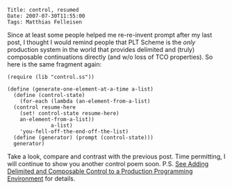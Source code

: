     Title: control, resumed
    Date: 2007-07-30T11:55:00
    Tags: Matthias Felleisen

Since at least some people helped me re-re-invent prompt after my last post, I
thought I would remind people that PLT Scheme is the *only* production system in
the world that provides delimited and (truly) composable continuations directly
(and w/o loss of TCO properties). So here is the same fragment again:

```racket
(require (lib "control.ss"))

(define (generate-one-element-at-a-time a-list)
  (define (control-state)
    (for-each (lambda (an-element-from-a-list)
  (control resume-here
    (set! control-state resume-here)
    an-element-from-a-list))
              a-list)
    'you-fell-off-the-end-off-the-list)
  (define (generator) (prompt (control-state)))
  generator)
```

Take a look, compare and contrast with the previous post. Time permitting, I
will continue to show you another control poem soon. P.S. [See Adding Delimited
and Composable Control to a Production Programming Environment](http://www.ccs.neu.edu/racket/pubs/#icfp07-fyf)
for details.
